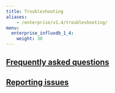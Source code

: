 ```yaml
---
title: Troubleshooting
aliases:
    - /enterprise/v1.4/troubleshooting/
menu:
  enterprise_influxdb_1_4:
    weight: 30
---
```


## [Frequently asked questions](/enterprise_influxdb/v1.4/troubleshooting/frequently_asked_questions/)
## [Reporting issues](/enterprise_influxdb/v1.4/troubleshooting/reporting-issues/)
